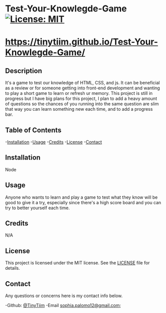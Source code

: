 # Test-Your-Knowlegde-Game [![License: MIT](https://img.shields.io/badge/License-MIT-yellow.svg)](https://opensource.org/licenses/MIT)

  # https://tinytiim.github.io/Test-Your-Knowlegde-Game/

  ## Description

  It's a game to test our knowledge of HTML, CSS, and js. It can be beneficial as a review or for someone getting into front-end development and wanting to play a short game to learn or refresh ur memory. This project is still in progress but I have big plans for this project, I plan to add a heavy amount of questions so the chances of you running into the same question are slim that way you can learn something new each time, and to add a progress bar.

  ## Table of Contents

  -[Installation](#installation)
  -[Usage](#usage)
  -[Credits](#credits)
  -[License](#license)
  -[Contact](#contact)

  ## Installation

  Node
  
  ## Usage
  
  Anyone who wants to learn and play a game to test what they know will be good to give it a try, especially since there's a high score board and you can try to better yourself each time.
  
  ## Credits
  
  N/A
  
  ## License
  
  
  This project is licensed under the MIT license. 
  See the [LICENSE](./LICENSE) file for details.

  ## Contact

  Any questions or concerns here is my contact info below.

  -Github: [@TinyTiim](https://github.com/TinyTiim)
  -Email sophia.palomo12@gmail.com;

